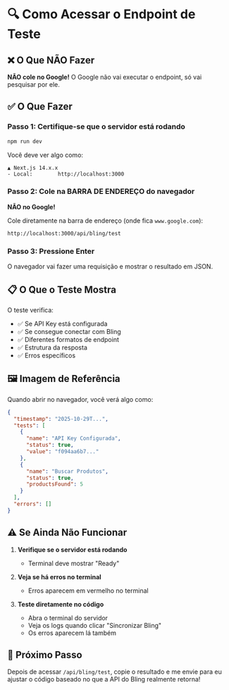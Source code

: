 # 🔍 Como Acessar o Endpoint de Teste

## ❌ O Que NÃO Fazer
**NÃO cole no Google!** O Google não vai executar o endpoint, só vai pesquisar por ele.

## ✅ O Que Fazer

### Passo 1: Certifique-se que o servidor está rodando
```bash
npm run dev
```

Você deve ver algo como:
```
▲ Next.js 14.x.x
- Local:        http://localhost:3000
```

### Passo 2: Cole na BARRA DE ENDEREÇO do navegador
**NÃO no Google!**

Cole diretamente na barra de endereço (onde fica `www.google.com`):

```
http://localhost:3000/api/bling/test
```

### Passo 3: Pressione Enter
O navegador vai fazer uma requisição e mostrar o resultado em JSON.

## 📋 O Que o Teste Mostra

O teste verifica:
- ✅ Se API Key está configurada
- ✅ Se consegue conectar com Bling
- ✅ Diferentes formatos de endpoint
- ✅ Estrutura da resposta
- ✅ Erros específicos

## 🖼️ Imagem de Referência

Quando abrir no navegador, você verá algo como:
```json
{
  "timestamp": "2025-10-29T...",
  "tests": [
    {
      "name": "API Key Configurada",
      "status": true,
      "value": "f094aa6b7..."
    },
    {
      "name": "Buscar Produtos",
      "status": true,
      "productsFound": 5
    }
  ],
  "errors": []
}
```

## ⚠️ Se Ainda Não Funcionar

1. **Verifique se o servidor está rodando**
   - Terminal deve mostrar "Ready"
   
2. **Veja se há erros no terminal**
   - Erros aparecem em vermelho no terminal
   
3. **Teste diretamente no código**
   - Abra o terminal do servidor
   - Veja os logs quando clicar "Sincronizar Bling"
   - Os erros aparecem lá também

## 🎯 Próximo Passo

Depois de acessar `/api/bling/test`, copie o resultado e me envie para eu ajustar o código baseado no que a API do Bling realmente retorna!

